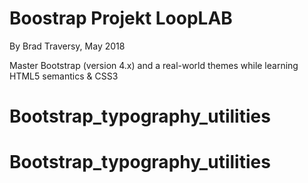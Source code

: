 # Boostrap Projekt LoopLAB

By Brad Traversy, May 2018

Master Bootstrap (version 4.x) and a real-world themes while learning HTML5 semantics & CSS3
# Bootstrap_typography_utilities
# Bootstrap_typography_utilities

